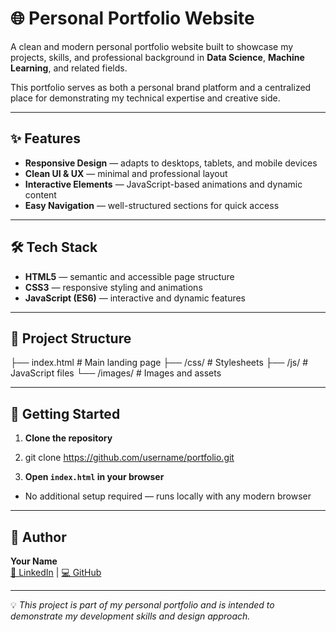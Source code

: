 # 🌐 Personal Portfolio Website

A clean and modern personal portfolio website built to showcase my projects, skills, and professional background in **Data Science**, **Machine Learning**, and related fields.

This portfolio serves as both a personal brand platform and a centralized place for demonstrating my technical expertise and creative side.

---

## ✨ Features
- **Responsive Design** — adapts to desktops, tablets, and mobile devices
- **Clean UI & UX** — minimal and professional layout
- **Interactive Elements** — JavaScript-based animations and dynamic content
- **Easy Navigation** — well-structured sections for quick access

---

## 🛠️ Tech Stack
- **HTML5** — semantic and accessible page structure
- **CSS3** — responsive styling and animations
- **JavaScript (ES6)** — interactive and dynamic features

---

## 📂 Project Structure
├── index.html # Main landing page
├── /css/ # Stylesheets
├── /js/ # JavaScript files
└── /images/ # Images and assets


---

## 🚀 Getting Started
1. **Clone the repository**
2. git clone https://github.com/username/portfolio.git

2. **Open `index.html` in your browser**
- No additional setup required — runs locally with any modern browser

---

## 📌 Author
**Your Name**  
[🔗 LinkedIn](https://linkedin.com/in/username) | [💻 GitHub](https://github.com/username)

---

💡 *This project is part of my personal portfolio and is intended to demonstrate my development skills and design approach.*
